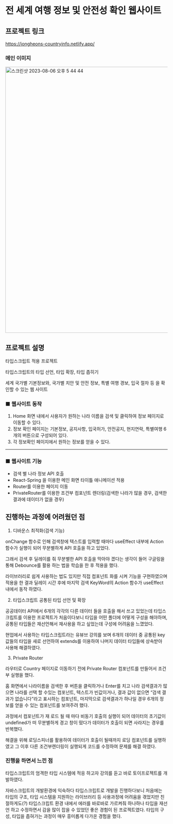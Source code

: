 # 전 세계 여행 정보 및 안전성 확인 웹사이트

## 프로젝트 링크
https://jongheons-countryinfo.netlify.app/


### 메인 이미지
<img width="827" alt="스크린샷 2023-08-06 오후 5 44 44" src="https://github.com/whdgjs7300/TS-In-React-safety/assets/112137464/28f8d284-821c-41d9-994f-8075d0e02b23">



## 프로젝트 설명

타입스크립트 적용 프로젝트 

타입스크립트의 타입 선언, 타입 확장, 타입 좁히기 

세계 국가별 기본정보와, 국가별 치안 및 안전 정보, 특별 여행 경보, 입국 절차 등 을 확인할 수 있는 웹 사이트 

### **■ 웹사이트 동작**

1. Home 화면 내에서 사용자가 원하는 나라 이름을 검색 및 클릭하여 정보 페이지로 이동할 수 있다.
2. 정보 확인 페이지는 기본정보, 공지사항, 입국허가, 안전공지, 현지연락, 특별여행 6개의 버튼으로 구성되어 있다.
3. 각 정보확인 페이지에서 원하는 정보를 얻을 수 있다.

---

### **■ 웹사이트 기능**

- 검색 별 나라 정보 API 호출
- React-Spring 을 이용한 메인 화면 타이틀 애니메이션 적용
- Router를 이용한 페이지 이동
- PrivateRouter를 이용한 조건부 컴포넌트 렌더링(검색한 나라가 많을 경우, 검색한 결과에 데이터가 없을 경우)

## 진행하는 과정에 어려웠던 점

1. 디바운스 최적화(검색 기능)

onChange 함수로 인해 검색창에 텍스트를 입력할 때마다 useEffect 내부에 Action 함수가 실행이 되어 무분별하게 API 호출을 하고 있었다. 

그래서 검색 후 딜레이를 줘 무분별한 API 호출을 막아야 겠다는 생각이 들어 구글링을 통해 Debounce를 활용 하는 법을 학습을 한 후 적용을 했다. 

라이브러리로 쉽게 사용하는 법도 있지만 직접 컴포넌트 화를 시켜 기능을 구현하였으며 적용을 한 결과 딜레이 시간 후에 마지막 검색 KeyWord의 Action 함수가 useEffect 내에서 동작 하였다. 

2. 타입스크립트 공통된 타입 선언 및 확장

공공데이터 API에서 6개의 각각의 다른 데이터 들을 호출을 해서 쓰고 있었는데 타입스크립트를 이용한 프로젝트가 처음이다보니 타입을 어떤 폴더에 어떻게 구성을 해야하며, 공통된 타입들은 재선언해서 재사용을 하고 싶었는데 구성에 어려움을 느꼈었다. 

현업에서 사용하는 타입스크립트라는 유뷰브 강의를 보며 6개의 데이터 중 공통된 key 값들의 타입을 새로 선언하여 extends를 이용하여 나머지 데이터 타입들에 상속받아 사용해 해결하였다.  

3. Private Router

라우터로 Country 페이지로 이동하기 전에 Private Router 컴포넌트를 만들어서 조건부 실행을 했다.

 홈 화면에서 나라이름을 검색한 후 버튼을 클릭하거나 Enter를 치고 나라 검색결과가 많으면 나라를 선택 할 수있는 컴포넌트, 텍스트가 빈값이거나, 결과 값이 없으면 “검색 결과가 없습니다”라고 표시하는 컴포넌트, 마지막으로 검색결과가 하나일 경우 6개의 정보를 얻을 수 있는 컴포넌트를 보여주려 했다. 

과정에서 컴포넌트가 재 로드 될 때 마다 비동기 호출의 실행이 되어 데이터의 초기값이 undefined가 떠 무분별하게 경고 창이 떴다가 데이터가 호출이 되면 사라지는 경우를 반복했다.

해결을 위해 로딩스피너를 활용하여 데이터가 호출이 될때까지 로딩 컴포넌트를 실행하였고 그 이후 다른 조건부렌더링이 실행되게 코드를 수정하여 문제를 해결 하였다.

### 진행을 하면서 느낀 점

타입스크립트의 엄격한 타입 시스템에 적응 하고자 강의를 듣고 바로 토이프로젝트를 개발하였다.

자바스크립트의 개발환경에 익숙하다 타입스크립트로 개발을 진행하다보니 처음에는 타입의 구조, 타입 시스템을 지원하는 라이브러리 등 사용과정에 어려움을 겪었지만 친절하게도(?) 타입스크립트 환경 내에서 에러를 바로바로 가르켜줘 하나하나 타입을 재선언 하고 수정하면서 감을 많이 잡을 수 있었던 좋은 경험이 된 프로젝트였다. 타입의 구성, 타입을 좁혀가는 과정이 매우 흥미롭게 다가온 경험을 했다.
